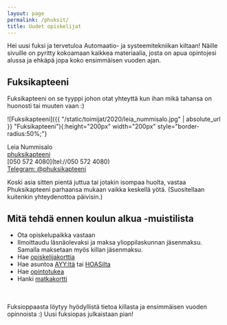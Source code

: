 ```yaml
---
layout: page
permalink: /phuksit/
title: Uudet opiskelijat
---
```

Hei uusi fuksi ja tervetuloa Automaatio- ja systeemitekniikan kiltaan! Näille sivuille on pyritty kokoamaan kaikkea materiaalia, josta on apua opintojesi alussa ja ehkäpä jopa koko ensimmäisen vuoden ajan.

## Fuksikapteeni
Fuksikapteeni on se tyyppi johon otat yhteyttä kun ihan mikä tahansa on huonosti tai muuten vaan :)

![Fuksikapteeni]({{ "/static/toimijat/2020/leia_nummisalo.jpg" | absolute_url }} "Fuksikapteeni"){:height="200px" width="200px" style="border-radius:50%;"}

Leia Nummisalo<br>
[phuksikapteeni](mailto:fuksikapteeni@POISTAas.fi)<br>
[050 572 4080](tel://050 572 4080)<br>
[Telegram: @phuksikapteeni](https://telegram.me/phuksikapteeni)

Koski asia sitten pientä juttua tai jotakin isompaa huolta, vastaa Phuksikapteeni parhaansa mukaan vaikka keskellä yötä. (Suositellaan kuitenkin yhteydenottoa päivisin.)

## Mitä tehdä ennen koulun alkua -muistilista

* Ota opiskelupaikka vastaan
* Ilmoittaudu läsnäolevaksi ja maksa ylioppilaskunnan jäsenmaksu. Samalla maksetaan myös killan jäsenmaksu.
* Hae [opiskelijakorttia](https://www.frank.fi/opiskelijakortti/)
* Hae asuntoa [AYY:ltä](https://domo.ayy.fi) tai [HOASilta](http://www.hoas.fi)
* Hae [opintotukea](http://www.kela.fi/opintotuki)
* Hanki [matkakortti](https://www.hsl.fi/liput-ja-hinnat/matkakortti)
<br><br>

<br>
Fuksioppaasta löytyy hyödyllistä tietoa killasta ja ensimmäisen vuoden opinnoista :) Uusi fuksiopas julkaistaan pian!
<br>

<style>
    #phopas_wrapper {
        position: relative;
        overflow: hidden;
        padding-top: 60%;
    }

    #phopas_frame {
        position: absolute;
        top: 0;
        left: 0;
        width: 100%;
        height: 100%;
        border: 0;
    }
</style>
<!--
<div id="phopas_wrapper">
    <iframe id="phopas_frame" src="https://drive.google.com/file/d/1-0mReci7KNfNV5NMf4BQhlzfxC5_M56f/preview"></iframe>
</div>
<br>
[Lataa pdf](https://drive.google.com/uc?export=download&id=1-0mReci7KNfNV5NMf4BQhlzfxC5_M56f)
-->
